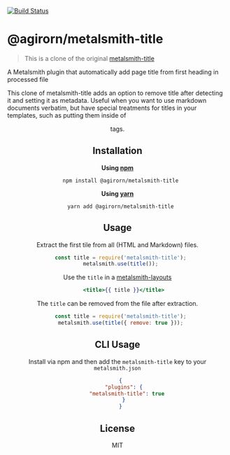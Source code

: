 [![Build Status](https://travis-ci.org/agirorn/metalsmith-title.svg?branch=master)](https://travis-ci.org/agirorn/metalsmith-title)

# @agirorn/metalsmith-title

> This is a clone of the original [metalsmith-title](https://www.npmjs.com/package/metalsmith-title)

  A Metalsmith plugin that automatically add page title from first heading in
  processed file

  This clone of metalsmith-title adds an option to remove title after detecting
  it and setting it as metadata. Useful when you want to use markdown documents
  verbatim, but have special treatments for titles in your templates, such as
  putting them inside of <header> tags.

## Installation

**Using [npm](https://docs.npmjs.com/cli/install.html)**

```shell
  npm install @agirorn/metalsmith-title
```

**Using [yarn](https://yarnpkg.com)**

```shell
  yarn add @agirorn/metalsmith-title
```


## Usage

  Extract the first tile from all (HTML and Markdown) files.

```js
  const title = require('metalsmith-title');
  metalsmith.use(title());
```

  Use the `title` in
  a [metalsmith-layouts](https://www.npmjs.com/package/metalsmith-layouts)

```handlebars
	<title>{{ title }}</title>
```

  The `title` can be removed from the file after extraction.

```js
  const title = require('metalsmith-title');
  metalsmith.use(title({ remove: true }));
```

## CLI Usage

  Install via npm and then add the `metalsmith-title` key to your
  `metalsmith.json`

```json
  {
    "plugins": {
      "metalsmith-title": true
    }
  }
```

## License

  MIT
